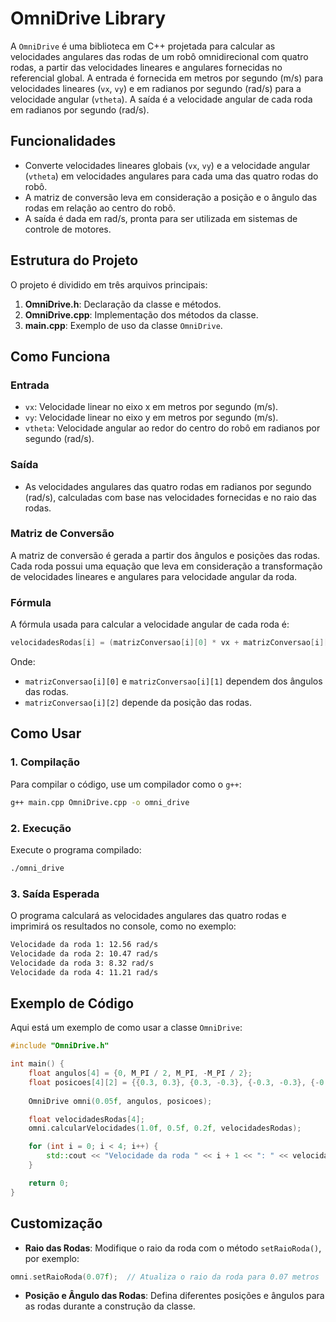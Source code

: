 # OmniDrive Library

A `OmniDrive` é uma biblioteca em C++ projetada para calcular as velocidades angulares das rodas de um robô omnidirecional com quatro rodas, a partir das velocidades lineares e angulares fornecidas no referencial global. A entrada é fornecida em metros por segundo (m/s) para velocidades lineares (`vx`, `vy`) e em radianos por segundo (rad/s) para a velocidade angular (`vtheta`). A saída é a velocidade angular de cada roda em radianos por segundo (rad/s).

## Funcionalidades

- Converte velocidades lineares globais (`vx`, `vy`) e a velocidade angular (`vtheta`) em velocidades angulares para cada uma das quatro rodas do robô.
- A matriz de conversão leva em consideração a posição e o ângulo das rodas em relação ao centro do robô.
- A saída é dada em rad/s, pronta para ser utilizada em sistemas de controle de motores.

## Estrutura do Projeto

O projeto é dividido em três arquivos principais:

1. **OmniDrive.h**: Declaração da classe e métodos.
2. **OmniDrive.cpp**: Implementação dos métodos da classe.
3. **main.cpp**: Exemplo de uso da classe `OmniDrive`.

## Como Funciona

### Entrada

- `vx`: Velocidade linear no eixo x em metros por segundo (m/s).
- `vy`: Velocidade linear no eixo y em metros por segundo (m/s).
- `vtheta`: Velocidade angular ao redor do centro do robô em radianos por segundo (rad/s).

### Saída

- As velocidades angulares das quatro rodas em radianos por segundo (rad/s), calculadas com base nas velocidades fornecidas e no raio das rodas.

### Matriz de Conversão

A matriz de conversão é gerada a partir dos ângulos e posições das rodas. Cada roda possui uma equação que leva em consideração a transformação de velocidades lineares e angulares para velocidade angular da roda.

### Fórmula

A fórmula usada para calcular a velocidade angular de cada roda é:

```cpp
velocidadesRodas[i] = (matrizConversao[i][0] * vx + matrizConversao[i][1] * vy + matrizConversao[i][2] * vtheta) / raioRoda;
```

Onde:
- `matrizConversao[i][0]` e `matrizConversao[i][1]` dependem dos ângulos das rodas.
- `matrizConversao[i][2]` depende da posição das rodas.

## Como Usar

### 1. Compilação

Para compilar o código, use um compilador como o `g++`:

```bash
g++ main.cpp OmniDrive.cpp -o omni_drive
```

### 2. Execução

Execute o programa compilado:

```bash
./omni_drive
```

### 3. Saída Esperada

O programa calculará as velocidades angulares das quatro rodas e imprimirá os resultados no console, como no exemplo:

```bash
Velocidade da roda 1: 12.56 rad/s
Velocidade da roda 2: 10.47 rad/s
Velocidade da roda 3: 8.32 rad/s
Velocidade da roda 4: 11.21 rad/s
```

## Exemplo de Código

Aqui está um exemplo de como usar a classe `OmniDrive`:

```cpp
#include "OmniDrive.h"

int main() {
    float angulos[4] = {0, M_PI / 2, M_PI, -M_PI / 2};
    float posicoes[4][2] = {{0.3, 0.3}, {0.3, -0.3}, {-0.3, -0.3}, {-0.3, 0.3}};
    
    OmniDrive omni(0.05f, angulos, posicoes);

    float velocidadesRodas[4];
    omni.calcularVelocidades(1.0f, 0.5f, 0.2f, velocidadesRodas);

    for (int i = 0; i < 4; i++) {
        std::cout << "Velocidade da roda " << i + 1 << ": " << velocidadesRodas[i] << " rad/s" << std::endl;
    }

    return 0;
}
```

## Customização

- **Raio das Rodas**: Modifique o raio da roda com o método `setRaioRoda()`, por exemplo:

```cpp
omni.setRaioRoda(0.07f);  // Atualiza o raio da roda para 0.07 metros
```

- **Posição e Ângulo das Rodas**: Defina diferentes posições e ângulos para as rodas durante a construção da classe.
